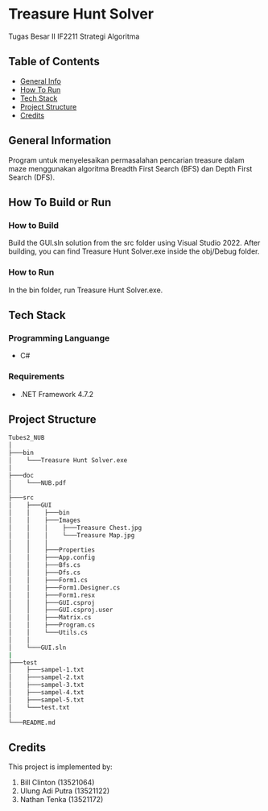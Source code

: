 # Treasure Hunt Solver
Tugas Besar II IF2211 Strategi Algoritma
<br />

## Table of Contents
* [General Info](#general-information)
* [How To Run](#how-to-run)
* [Tech Stack](#tech-stack)
* [Project Structure](#project-structure)
* [Credits](#credits)

## General Information
Program untuk menyelesaikan permasalahan pencarian treasure dalam maze menggunakan algoritma Breadth First Search (BFS) dan Depth First Search (DFS).

## How To Build or Run
### How to Build
Build the GUI.sln solution from the src folder using Visual Studio 2022. After building, you can find Treasure Hunt Solver.exe inside the obj/Debug folder.
### How to Run
In the bin folder, run Treasure Hunt Solver.exe.

## Tech Stack
### Programming Languange
* C#
### Requirements
* .NET Framework 4.7.2

## Project Structure
```bash
Tubes2_NUB
│
├───bin
│    └───Treasure Hunt Solver.exe
│
├───doc
│    └───NUB.pdf
│
├───src
│    ├───GUI
│    │    ├───bin
│    │    ├───Images
│    │    │    ├───Treasure Chest.jpg
│    │    │    └───Treasure Map.jpg
│    │    │
│    │    ├───Properties
│    │    ├───App.config
│    │    ├───Bfs.cs
│    │    ├───Dfs.cs
│    │    ├───Form1.cs
│    │    ├───Form1.Designer.cs
│    │    ├───Form1.resx
│    │    ├───GUI.csproj
│    │    ├───GUI.csproj.user
│    │    ├───Matrix.cs
│    │    ├───Program.cs
│    │    └───Utils.cs
│    │
│    └───GUI.sln
|
├───test
│    ├───sampel-1.txt
│    ├───sampel-2.txt
│    ├───sampel-3.txt
│    ├───sampel-4.txt
│    ├───sampel-5.txt
│    └───test.txt
│ 
└───README.md
```

## Credits
This project is implemented by:
1. Bill Clinton (13521064)
2. Ulung Adi Putra (13521122)
3. Nathan Tenka (13521172)